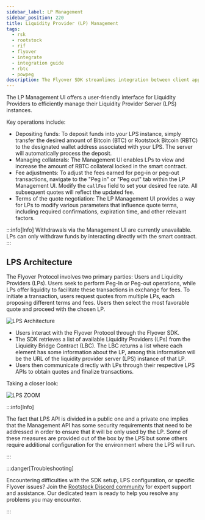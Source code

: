 ```yaml
---
sidebar_label: LP Management
sidebar_position: 220
title: Liquidity Provider (LP) Management
tags:
  - rsk
  - rootstock
  - rif
  - flyover
  - integrate
  - integration guide
  - rbtc
  - powpeg
description: The Flyover SDK streamlines integration between client applications and the Flyover Protocol. This easy-to-use JavaScript/TypeScript toolkit provides configuration options for Liquidity Providers (LPs) and custom network setups for connecting to Rootstock.
---
```


The LP Management UI offers a user-friendly interface for Liquidity Providers to efficiently manage their Liquidity Provider Server (LPS) instances.

Key operations include:

- Depositing funds: To deposit funds into your LPS instance, simply transfer the desired amount of Bitcoin (BTC) or Rootstock Bitcoin (RBTC) to the designated wallet address associated with your LPS. The server will automatically process the deposit.
- Managing collaterals: The Management UI enables LPs to view and increase the amount of RBTC collateral locked in the smart contract.
- Fee adjustments: To adjust the fees earned for peg-in or peg-out transactions, navigate to the "Peg in" or "Peg out" tab within the LP Management UI. Modify the `callFee` field to set your desired fee rate. All subsequent quotes will reflect the updated fee.
- Terms of the quote negotiation: The LP Management UI provides a way for LPs to modify various parameters that influence quote terms, including required confirmations, expiration time, and other relevant factors.

:::info[Info]
Withdrawals via the Management UI are currently unavailable. LPs can only withdraw funds by interacting directly with the smart contract.
:::

## LPS Architecture

The Flyover Protocol involves two primary parties: Users and Liquidity Providers (LPs). Users seek to perform Peg-In or Peg-out operations, while LPs offer liquidity to facilitate these transactions in exchange for fees. To initiate a transaction, users request quotes from multiple LPs, each proposing different terms and fees. Users then select the most favorable quote and proceed with the chosen LP.

![LPS Architecture](/img/developers/flyover/lps-architecture.png)

- Users interact with the Flyover Protocol through the Flyover SDK.
- The SDK retrieves a list of available Liquidity Providers (LPs) from the Liquidity Bridge Contract (LBC). The LBC returns a list where each element has some information about the LP, among this information will be the URL of the liquidity provider server (LPS) instance of that LP.
- Users then communicate directly with LPs through their respective LPS APIs to obtain quotes and finalize transactions.

Taking a closer look:

![LPS ZOOM](/img/developers/flyover/lps_zoom.png)

:::info\[Info]

The fact that LPS API is divided in a public one and a private one implies that the Management API has some security requirements that need to be addressed in order to ensure that it will be only used by the LP. Some of these measures are provided out of the box by the LPS but some others require additional configuration for the environment where the LPS will run.

:::

:::danger\[Troubleshooting]

Encountering difficulties with the SDK setup, LPS configuration, or specific Flyover issues? Join the [Rootstock Discord community](http://discord.gg/rootstock) for expert support and assistance. Our dedicated team is ready to help you resolve any problems you may encounter.

:::